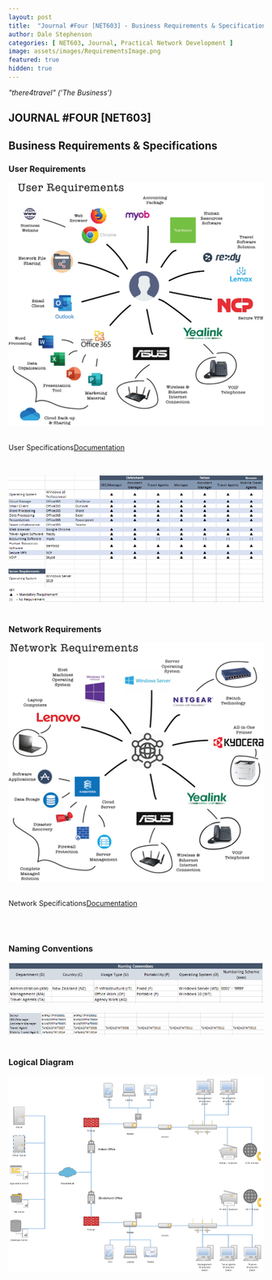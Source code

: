 ```yaml
---
layout: post
title:  "Journal #Four [NET603] - Business Requirements & Specifications"
author: Dale Stephenson
categories: [ NET603, Journal, Practical Network Development ]
image: assets/images/RequirementsImage.png
featured: true
hidden: true
---
```

<i>"there4travel" ('The Business')</i>

<h2>JOURNAL #FOUR [NET603]</h2>

<h2>Business Requirements & Specifications</h2>

<h3>User Requirements</h3>

<img src="/assets/images/RequirementsImage.png" alt="Business User Requirements"><br><br>

<object data="/assets/docs/NET_UserReq.pdf" type="application/pdf" width="100%" height="625px">
  <p>User Specifications<a href="assets/docs/NET_UserReq.pdf">Documentation</a></p>
</object><br>

<img src="/assets/images/NET_UserSpec.png" alt="Business User Specifications"><br><br>

<h3>Network Requirements</h3>

<img src="/assets/images/NetworkImage.png" alt="Network Requirements"><br><br>

<object data="/assets/docs/NET_NetReq.pdf" type="application/pdf" width="100%" height="625px">
  <p>Network Specifications<a href="assets/docs/NET_NetReq.pdf">Documentation</a></p>
</object><br><br>

<h3>Naming Conventions</h3>

<img src="/assets/images/Naming_Scheme.png" alt="Naming Scheme"><br>

<img src="/assets/images/Naming_Structure.png" alt="Naming Structure"><br><br>

<h3>Logical Diagram</h3>

<img src="/assets/images/LogicalDiagram.png" alt="Logical Diagram"><br>